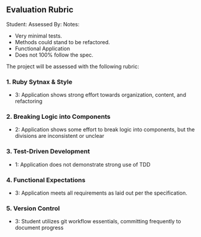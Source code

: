 ## Evaluation Rubric

Student:
Assessed By:
Notes:

* Very minimal tests.
* Methods could stand to be refactored.
* Functional Application
* Does not 100% follow the spec.

The project will be assessed with the following rubric:

### 1. Ruby Sytnax & Style

* 3:  Application shows strong effort towards organization, content, and refactoring

### 2. Breaking Logic into Components

* 2: Application shows some effort to break logic into components, but the divisions are inconsistent or unclear

### 3. Test-Driven Development

* 1: Application does not demonstrate strong use of TDD

### 4. Functional Expectations

* 3: Application meets all requirements as laid out per the specification.

### 5. Version Control

* 3: Student utilizes git workflow essentials, committing frequently to document progress
